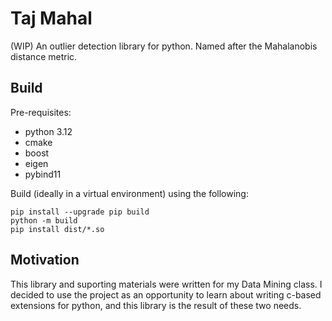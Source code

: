 # Taj Mahal
(WIP)
An outlier detection library for python. Named after the Mahalanobis distance metric.

## Build
Pre-requisites:
- python 3.12
- cmake
- boost
- eigen
- pybind11

Build (ideally in a virtual environment) using the following:
```
pip install --upgrade pip build
python -m build
pip install dist/*.so
```

## Motivation
This library and suporting materials were written for my Data Mining
class. I decided to use the project as an opportunity to learn about
writing c-based extensions for python, and this library is the result
of these two needs.
